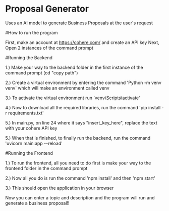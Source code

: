 # Proposal Generator
 Uses an AI model to generate Business Proposals at the user's request

#How to run the program

First, make an account at https://cohere.com/ and create an API key
Next, Open 2 instances of the command prompt

#Running the Backend

1.) Make your way to the backend folder in the first instance of the command prompt (cd "copy path")

2.) Create a virtual environment by entering the command 'Python -m venv venv' which will make an environment called venv

3.) To activate the virtual environment run 'venv\Scripts\activate'

4.) Now to download all the required libraries, run the command 'pip install -r requirements.txt'

5.) In main.py, on line 24 where it says "insert_key_here", replace the text with your cohere API key

5.) When that is finished, to finally run the backend, run the command 'uvicorn main:app --reload'

#Running the Frontend

1.) To run the frontend, all you need to do first is make your way to the frontend folder in the command prompt
 
2.) Now all you do is run the command 'npm install' and then 'npm start'

3.) This should open the application in your browser

Now you can enter a topic and description and the program will run and generate a business proposal!!
